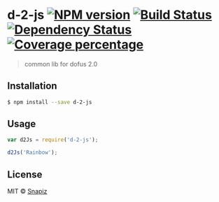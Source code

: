 # d-2-js [![NPM version][npm-image]][npm-url] [![Build Status][travis-image]][travis-url] [![Dependency Status][daviddm-image]][daviddm-url] [![Coverage percentage][coveralls-image]][coveralls-url]
> common lib for dofus 2.0

## Installation

```sh
$ npm install --save d-2-js
```

## Usage

```js
var d2Js = require('d-2-js');

d2Js('Rainbow');
```
## License

MIT © [Snapiz]()


[npm-image]: https://badge.fury.io/js/d-2-js.svg
[npm-url]: https://npmjs.org/package/d-2-js
[travis-image]: https://travis-ci.org/Snapizz97/d-2-js.svg?branch=master
[travis-url]: https://travis-ci.org/Snapizz97/d-2-js
[daviddm-image]: https://david-dm.org/Snapizz97/d-2-js.svg?theme=shields.io
[daviddm-url]: https://david-dm.org/Snapizz97/d-2-js
[coveralls-image]: https://coveralls.io/repos/Snapizz97/d-2-js/badge.svg
[coveralls-url]: https://coveralls.io/r/Snapizz97/d-2-js
